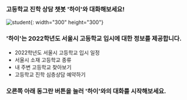 ### 고등학교 진학 상담 챗봇 '하이'와 대화해보세요!
![student](https://user-images.githubusercontent.com/81274352/118222153-07a36e80-b4ba-11eb-88c7-6e4c79986f5d.png){: width="300" height="300"}

### '하이'는 2022학년도 서울시 고등학교 입시에 대한 정보를 제공합니다.
- 2022학년도 서울시 고등학교 입시 일정
- 서울시 소재 고등학교 종류
- 내 주변 고등학교 찾아보기
- 고등학교 진학 심층상담 예약하기


### 오른쪽 아래 동그란 버튼을 눌러 '하이'와의 대화를 시작해보세요.
